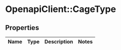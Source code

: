 # OpenapiClient::CageType

## Properties
Name | Type | Description | Notes
------------ | ------------- | ------------- | -------------



